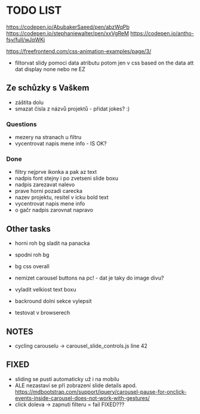 # TODO LIST

https://codepen.io/AbubakerSaeed/pen/abzWqPb
https://codepen.io/stephaniewalter/pen/xxVgReM
https://codepen.io/antho-fsy/full/wJqWKj

https://freefrontend.com/css-animation-examples/page/3/


- filtorvat slidy pomoci data atributu
potom jen v css based on the data att dat display none nebo ne
EZ

## Ze schůzky s Vaškem

- záštita dolu
- smazat čísla z názvů projektů - přidat jokes? :)

### Questions

- mezery na stranach u filtru
- vycentrovat napis mene info - IS OK?

### Done

- filtry nejprve ikonka a pak az text
- nadpis font stejny i po zvetseni slide boxu
- nadpis zarezavat nalevo
- prave horni pozadi carecka
- nazev projektu, resitel v icku bold text
- vycentrovat napis mene info
- o gačr nadpis zarovnat napravo

## Other tasks

- horni roh bg sladit na panacka
- spodni roh bg
- bg css overall
- nemizet carousel buttons na pc! - dat je taky do image divu?

- vyladit velkiost text boxu
- backround dolni sekce vylepsit

- testovat v browserech

## NOTES

- cycling carouselu -> carousel_slide_controls.js line 42

## FIXED

- sliding se pustí automaticky už i na mobilu
- ALE nezastaví se pří zobrazení slide details apod.
<https://mdbootstrap.com/support/jquery/carousel-pause-for-onclick-events-inside-carousel-does-not-work-with-gestures/>
- click doleva -> zapnuti filteru = fail FIXED???
